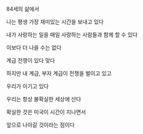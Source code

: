 84세의 삶에서

나는 평생 가장 재미있는 시간을 보내고 있다

내가 사랑하는 일을 매일 사랑하는 사람들과 함께 할 수 있다

이보다 더 나을 수는 없다

계급 전쟁이 있다 맞다

하지만 내 계급, 부자 계급이 전쟁을 벌이고 있고

우리가 이기고 있다

우리는 항상 불확실한 세상에 산다

확실한 것은 미국이 시간이 지나면서

앞으로 나아갈 것이라는 점이다

